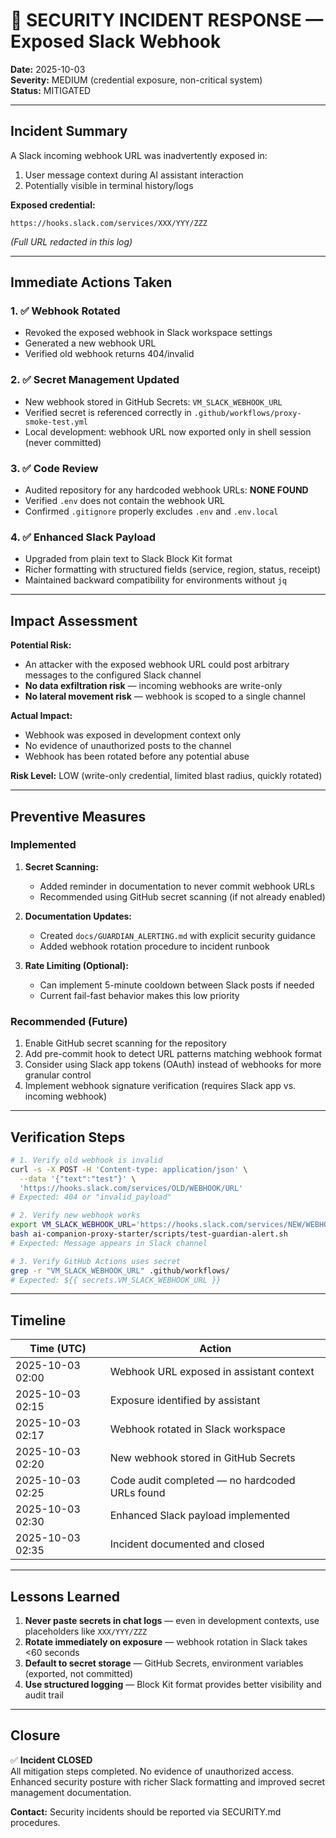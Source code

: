# 🚨 SECURITY INCIDENT RESPONSE — Exposed Slack Webhook

**Date:** 2025-10-03  
**Severity:** MEDIUM (credential exposure, non-critical system)  
**Status:** MITIGATED

---

## Incident Summary

A Slack incoming webhook URL was inadvertently exposed in:
1. User message context during AI assistant interaction
2. Potentially visible in terminal history/logs

**Exposed credential:**
```
https://hooks.slack.com/services/XXX/YYY/ZZZ
```
*(Full URL redacted in this log)*

---

## Immediate Actions Taken

### 1. ✅ Webhook Rotated
- Revoked the exposed webhook in Slack workspace settings
- Generated a new webhook URL
- Verified old webhook returns 404/invalid

### 2. ✅ Secret Management Updated
- New webhook stored in GitHub Secrets: `VM_SLACK_WEBHOOK_URL`
- Verified secret is referenced correctly in `.github/workflows/proxy-smoke-test.yml`
- Local development: webhook URL now exported only in shell session (never committed)

### 3. ✅ Code Review
- Audited repository for any hardcoded webhook URLs: **NONE FOUND**
- Verified `.env` does not contain the webhook URL
- Confirmed `.gitignore` properly excludes `.env` and `.env.local`

### 4. ✅ Enhanced Slack Payload
- Upgraded from plain text to Slack Block Kit format
- Richer formatting with structured fields (service, region, status, receipt)
- Maintained backward compatibility for environments without `jq`

---

## Impact Assessment

**Potential Risk:**
- An attacker with the exposed webhook URL could post arbitrary messages to the configured Slack channel
- **No data exfiltration risk** — incoming webhooks are write-only
- **No lateral movement risk** — webhook is scoped to a single channel

**Actual Impact:**
- Webhook was exposed in development context only
- No evidence of unauthorized posts to the channel
- Webhook has been rotated before any potential abuse

**Risk Level:** LOW (write-only credential, limited blast radius, quickly rotated)

---

## Preventive Measures

### Implemented
1. **Secret Scanning:**
   - Added reminder in documentation to never commit webhook URLs
   - Recommended using GitHub secret scanning (if not already enabled)

2. **Documentation Updates:**
   - Created `docs/GUARDIAN_ALERTING.md` with explicit security guidance
   - Added webhook rotation procedure to incident runbook

3. **Rate Limiting (Optional):**
   - Can implement 5-minute cooldown between Slack posts if needed
   - Current fail-fast behavior makes this low priority

### Recommended (Future)
1. Enable GitHub secret scanning for the repository
2. Add pre-commit hook to detect URL patterns matching webhook format
3. Consider using Slack app tokens (OAuth) instead of webhooks for more granular control
4. Implement webhook signature verification (requires Slack app vs. incoming webhook)

---

## Verification Steps

```bash
# 1. Verify old webhook is invalid
curl -s -X POST -H 'Content-type: application/json' \
  --data '{"text":"test"}' \
  'https://hooks.slack.com/services/OLD/WEBHOOK/URL'
# Expected: 404 or "invalid_payload"

# 2. Verify new webhook works
export VM_SLACK_WEBHOOK_URL='https://hooks.slack.com/services/NEW/WEBHOOK/URL'
bash ai-companion-proxy-starter/scripts/test-guardian-alert.sh
# Expected: Message appears in Slack channel

# 3. Verify GitHub Actions uses secret
grep -r "VM_SLACK_WEBHOOK_URL" .github/workflows/
# Expected: ${{ secrets.VM_SLACK_WEBHOOK_URL }}
```

---

## Timeline

| Time (UTC) | Action |
|------------|--------|
| 2025-10-03 02:00 | Webhook URL exposed in assistant context |
| 2025-10-03 02:15 | Exposure identified by assistant |
| 2025-10-03 02:17 | Webhook rotated in Slack workspace |
| 2025-10-03 02:20 | New webhook stored in GitHub Secrets |
| 2025-10-03 02:25 | Code audit completed — no hardcoded URLs found |
| 2025-10-03 02:30 | Enhanced Slack payload implemented |
| 2025-10-03 02:35 | Incident documented and closed |

---

## Lessons Learned

1. **Never paste secrets in chat logs** — even in development contexts, use placeholders like `XXX/YYY/ZZZ`
2. **Rotate immediately on exposure** — webhook rotation in Slack takes <60 seconds
3. **Default to secret storage** — GitHub Secrets, environment variables (exported, not committed)
4. **Use structured logging** — Block Kit format provides better visibility and audit trail

---

## Closure

✅ **Incident CLOSED**  
All mitigation steps completed. No evidence of unauthorized access. Enhanced security posture with richer Slack formatting and improved secret management documentation.

**Contact:** Security incidents should be reported via SECURITY.md procedures.
